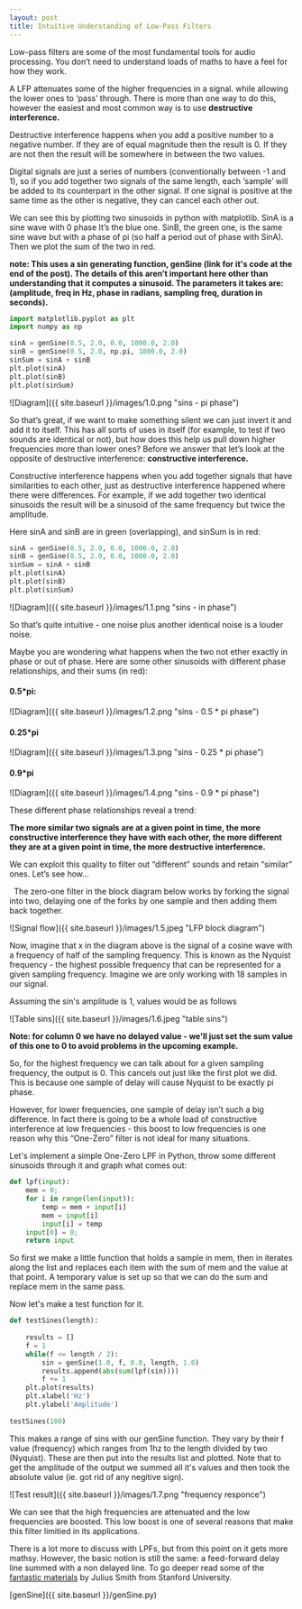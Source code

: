 ```yaml
---
layout: post
title: Intuitive Understanding of Low-Pass Filters
---
```



Low-pass filters are some of the most fundamental tools for audio processing. You don’t need to understand loads of maths to have a feel for how they work.

A LFP attenuates some of the higher frequencies in a signal. while allowing the lower ones to ‘pass’ through. There is more than one way to do this, however the easiest and most common way is to use **destructive interference.** 

Destructive interference happens when you add a positive number to a negative number. If they are of equal magnitude then the result is 0. If they are not then the result will be somewhere in between the two values. 

Digital signals are just a series of numbers (conventionally between -1 and 1), so if you add together two signals of the same length, each ‘sample’ will be added to its counterpart in the other signal. If one signal is positive at the same time as the other is negative, they can cancel each other out. 

We can see this by plotting two sinusoids in python with matplotlib. SinA is a sine wave with 0 phase It’s the blue one. SinB, the green one, is the same sine wave but with a phase of pi (so half a period out of phase with SinA). Then we plot the sum of the two in red.

**note: This uses a sin generating function, genSine (link for it's code at the end of the post). The details of this aren’t important here other than understanding that it computes a sinusoid. The parameters it takes are: (amplitude, freq in Hz, phase in radians, sampling freq, duration in seconds).** 


```python
import matplotlib.pyplot as plt
import numpy as np

sinA = genSine(0.5, 2.0, 0.0, 1000.0, 2.0)
sinB = genSine(0.5, 2.0, np.pi, 1000.0, 2.0)
sinSum = sinA + sinB
plt.plot(sinA)
plt.plot(sinB)
plt.plot(sinSum)
```  


![Diagram]({{ site.baseurl }}/images/1.0.png "sins - pi phase")

So that’s great, if we want to make something silent we can just invert it and add it to itself. This has all sorts of uses in itself (for example, to test if two sounds are identical or not), but how does this help us pull down higher frequencies more than lower ones? Before we answer that let’s look at the opposite of destructive interference: **constructive interference.** 

Constructive interference happens when you add together signals that have similarities to each other, just as destructive interference happened where there were differences. For example, if we add together two identical sinusoids the result will be a sinusoid of the same frequency but twice the amplitude. 

Here sinA and sinB are in green (overlapping), and sinSum is in red:

```python
sinA = genSine(0.5, 2.0, 0.0, 1000.0, 2.0)
sinB = genSine(0.5, 2.0, 0.0, 1000.0, 2.0)
sinSum = sinA + sinB
plt.plot(sinA)
plt.plot(sinB)
plt.plot(sinSum)
```  

![Diagram]({{ site.baseurl }}/images/1.1.png "sins - in phase")

So that’s quite intuitive  - one noise plus another identical noise is a louder noise. 


Maybe you are wondering what happens when the two not ether exactly in phase or out of phase. Here are some other sinusoids with different phase relationships, and their sums (in red):  

#### 0.5*pi:

![Diagram]({{ site.baseurl }}/images/1.2.png "sins - 0.5 * pi phase")

#### 0.25*pi 

![Diagram]({{ site.baseurl }}/images/1.3.png "sins - 0.25 * pi phase")

#### 0.9*pi

![Diagram]({{ site.baseurl }}/images/1.4.png "sins - 0.9 * pi phase")

These different phase relationships reveal a trend: 

**The more similar two signals are at a given point in time, the more constructive interference they have with each other, the more different they are at a given point in time, the more destructive interference.**

We can exploit this quality to filter out “different” sounds and retain “similar” ones. Let’s see how... 

 
The zero-one filter in the block diagram below works by forking the signal into two, delaying one of the forks by one sample and then adding them back together.

![Signal flow]({{ site.baseurl }}/images/1.5.jpeg "LFP block diagram")

Now, imagine that x in the diagram above is the signal of a cosine wave with a frequency of half of the sampling frequency. This is known as the Nyquist frequency -  the highest possible frequency that can be represented for a given sampling frequency. Imagine we are only working with 18 samples in our signal. 

Assuming the sin's amplitude is 1, values would be as follows

![Table sins]({{ site.baseurl }}/images/1.6.jpeg "table sins")


**Note: for column 0 we have no delayed value - we'll just set the sum value of this one to 0 to avoid problems in the upcoming example.**

So, for the highest frequency we can talk about for a given sampling frequency, the output is 0. This cancels out just like the first plot we did. This is because one sample of delay will cause Nyquist to be exactly pi phase. 

However, for lower frequencies, one sample of delay isn’t such a big difference. In fact there is going to be a whole load of constructive interference at low frequencies - this boost to low frequencies is one reason why this “One-Zero” filter is not ideal for many situations. 

Let's implement a simple One-Zero LPF in Python, throw some different sinusoids through it and graph what comes out:

```python
def lpf(input):
	mem = 0;
	for i in range(len(input)):
		temp = mem + input[i]
		mem = input[i]
		input[i] = temp
	input[0] = 0;	
	return input
```

So first we make a little function that holds a sample in mem, then in iterates along the list and replaces each item with the sum of mem and the value at that point. A temporary value is set up so that we can do the sum and replace mem in the same pass. 

Now let's make a test function for it. 

```python
def testSines(length):
    
    results = []
    f = 1
    while(f <= length / 2):
        sin = genSine(1.0, f, 0.0, length, 1.0)
        results.append(abs(sum(lpf(sin))))
        f += 1
    plt.plot(results)
    plt.xlabel('Hz')
    plt.ylabel('Amplitude')
        
testSines(100)
```

This makes a range of sins with our genSine function. They vary by their f value (frequency) which ranges from 1hz to the length divided by two (Nyquist). These are then put into the results list and plotted. Note that to get the amplitude of the output we summed all it's values and then took the absolute value (ie. got rid of any negitive sign). 

![Test result]({{ site.baseurl }}/images/1.7.png "frequency responce")

We can see that the high frequencies are attenuated and the low frequencies are boosted. This low boost is one of several reasons that make this filter limitied in its applications. 

There is a lot more to discuss with LPFs, but from this point on it gets more mathsy. However, the basic notion is still the same: a feed-forward delay line summed with a non delayed line. To go deeper read some of the [fantastic materials](https://ccrma.stanford.edu/~jos/filters/Simplest_Lowpass_Filter.html) by Julius Smith from Stanford University.

[genSine]({{ site.baseurl }}/genSine.py)

